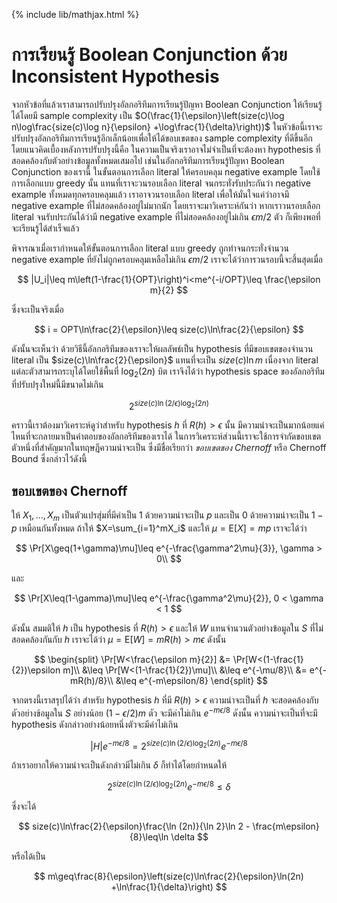 {% include lib/mathjax.html %}
# การเรียนรู้ Boolean Conjunction ด้วย Inconsistent Hypothesis

จากหัวข้อที่แล้วเราสามารถปรับปรุงอัลกอริทึมการเรียนรู้ปัญหา Boolean Conjunction ให้เรียนรู้ได้โดยมี
sample complexity เป็น $O(\frac{1}{\epsilon}\left(size(c)\log n\log\frac{size(c)\log n}{\epsilon} +\log\frac{1}{\delta}\right))$
ในหัวข้อนี้เราจะปรับปรุงอัลกอริทึมการเรียนรู้อีกเล็กน้อยเพื่อให้ได้ขอบเขตของ sample complexity ที่ดีขึ้นอีก
โดยแนวคิดเบื้องหลังการปรับปรุงนี้คือ ในความเป็นจริงเราอาจไม่จำเป็นที่จะต้องหา hypothesis ที่สอดคล้องกับตัวอย่างข้อมูลทั้งหมดเสมอไป
เช่นในอัลกอริทึมการเรียนรู้ปัญหา Boolean Conjunction ของเรานี้ ในขั้นตอนการเลือก literal ให้ครอบคลุม
negative example โดยใช้การเลือกแบบ greedy  นั้น แทนที่เราจะวนรอบเลือก literal จนกระทั่งรับประกันว่า
negative example ทั้งหมดทุกครอบคลุมแล้ว เราอาจวนรอบเลือก literal เพื่อให้มั่นใจแค่ว่าอาจมี negative example
ที่ไม่สอดคล้องอยู่ไม่มากนัก โดยเราจะมาวิเคราะห์กันว่า หากเราวนรอบเลือก literal จนรับประกันได้ว่ามี
negative example ที่ไม่สอดคล้องอยู่ไม่เกิน $\epsilon m/2$ ตัว ก็เพียงพอที่จะเรียนรู้ได้สำเร็จแล้ว

พิจารณาเมื่อเรากำหนดให้ขั้นตอนการเลือก literal แบบ greedy ถูกทำจนกระทั่งจำนวน negative example
ที่ยังไม่ถูกครอบคลุมเหลือไม่เกิน $\epsilon m/2$ เราจะได้ว่าการวนรอบนี้จะสิ้นสุดเมื่อ

$$
|U_i|\leq m\left(1-\frac{1}{OPT}\right)^i<me^{-i/OPT}\leq \frac{\epsilon m}{2}
$$

ซึ่งจะเป็นจริงเมื่อ

$$
i = OPT\ln\frac{2}{\epsilon}\leq size(c)\ln\frac{2}{\epsilon}
$$

ดังนั้นจะเห็นว่า ด้วยวิธีนี้อัลกอริทึมของเราจะให้ผลลัพธ์เป็น hypothesis ที่มีขอบเขตของจำนวน literal เป็น
$size(c)\ln\frac{2}{\epsilon}$ แทนที่จะเป็น $size(c)\ln m$ เนื่องจาก literal แต่ละตัวสามารถระบุได้โดยใช้พื้นที่
$\log_2 (2n)$ บิต เราจึงได้ว่า hypothesis space ของอัลกอริทึมที่ปรับปรุงใหม่นี้มีขนาดไม่เกิน

$$
2^{size(c)\ln(2/\epsilon)\log_2(2n)}
$$

คราวนี้เราต้องมาวิเคราะห์ดูว่าสำหรับ hypothesis $h$ ที่ $R(h)>\epsilon$ นั้น
มีความน่าจะเป็นมากน้อยแค่ไหนที่จะกลายมาเป็นคำตอบของอัลกอริทึมของเราได้
ในการวิเคราะห์ส่วนนี้เราจะใช้การจำกัดขอบเขตตัวหนึ่งที่สำคัญมากในทฤษฎีความน่าจะเป็น ซึ่งมีชื่อเรียกว่า
_ขอบเขตของ Chernoff_ หรือ Chernoff Bound ซึ่งกล่าวไว้ดังนี้

## ขอบเขตของ Chernoff
ให้ $X_1,\dots,X_m$ เป็นตัวแปรสุ่มที่มีค่าเป็น 1 ด้วยความน่าจะเป็น $p$ และเป็น 0 ด้วยความน่าจะเป็น $1-p$ เหมือนกันทั้งหมด
ถ้าให้ $X=\sum_{i=1}^mX_i$ และให้ $\mu=\text{E}[X]=mp$ เราจะได้ว่า

$$
\Pr[X\geq(1+\gamma)\mu]\leq e^{-\frac{\gamma^2\mu}{3}}, \gamma > 0\\
$$

และ

$$
\Pr[X\leq(1-\gamma)\mu]\leq e^{-\frac{\gamma^2\mu}{2}}, 0 < \gamma < 1
$$

ดังนั้น สมมติให้ $h$ เป็น hypothesis ที่ $R(h)>\epsilon$ และให้ $W$ แทนจำนวนตัวอย่างข้อมูลใน $S$
ที่ไม่สอดคล้องกันกับ $h$ เราจะได้ว่า $\mu=\text{E}[W]= mR(h)>m\epsilon$ ดังนั้น

$$
\begin{split}
\Pr[W<\frac{\epsilon m}{2}] &= \Pr[W<(1-\frac{1}{2})\epsilon m]\\
&\leq \Pr[W<(1-\frac{1}{2})\mu]\\
&\leq e^{-\mu/8}\\
&= e^{-mR(h)/8}\\
&\leq e^{-m\epsilon/8}
\end{split}
$$

จากตรงนี้เราสรุปได้ว่า สำหรับ hypothesis $h$ ที่มี $R(h)>\epsilon$ ความน่าจะเป็นที่ $h$ จะสอดคล้องกับตัวอย่างข้อมูลใน $S$
อย่างน้อย $(1-\epsilon/2)m$ ตัว จะมีค่าไม่เกิน $e^{-m\epsilon/8}$ ดังนั้น ความน่าจะเป็นที่จะมี hypothesis ดังกล่าวอย่างน้อยหนึ่งตัวจะมีค่าไม่เกิน

$$
|H|e^{-m\epsilon/8} = 2^{size(c)\ln(2/\epsilon)\log_2(2n)}e^{-m\epsilon/8}
$$

ถ้าเราอยากให้ความน่าจะเป็นดังกล่าวมีไม่เกิน $\delta$ ก็ทำได้โดยกำหนดให้

$$
2^{size(c)\ln(2/\epsilon)\log_2(2n)}e^{-m\epsilon/8}\leq \delta
$$

ซึ่งจะได้

$$
size(c)\ln\frac{2}{\epsilon}\frac{\ln (2n)}{\ln 2}\ln 2 - \frac{m\epsilon}{8}\leq\ln \delta
$$

หรือได้เป็น

$$
m\geq\frac{8}{\epsilon}\left(size(c)\ln\frac{2}{\epsilon}\ln(2n) +\ln\frac{1}{\delta}\right)
$$
